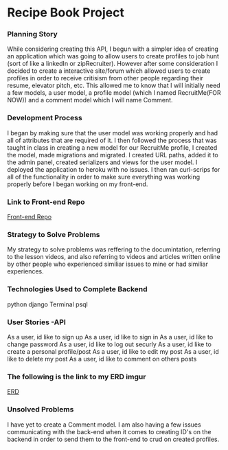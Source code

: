 # Recipe Book Project

### Planning Story
While considering creating this API, I begun with a simpler idea of creating an
application which was going to allow users to create profiles to job hunt (sort of
like a linkedIn or zipRecruiter). However after some consideration I decided to
create a interactive site/forum which allowed users to create profiles in order to
receive critisism from other people regarding their resume, elevator pitch, etc.
This allowed me to know that I will initially need a few models, a user model, a
profile model (which I named RecruitMe(FOR NOW)) and a comment model which I will
name Comment.

### Development Process
I began by making sure that the user model was working properly and had all of
attributes that are required of it. I then followed the process that was taught in
class in creating a new model for our RecruitMe profile, I created the model, made
migrations and migrated. I created URL paths, added it to the admin panel, created
serializers and views for the user model. I deployed the application to heroku
with no issues. I then ran curl-scrips for all of the functionality in order to
make sure everything was working properly before I began working on my front-end.

### Link to Front-end Repo
[Front-end Repo](https://github.com/sergegg/recruitMe-client)

### Strategy to Solve Problems
My strategy to solve problems was reffering to the documintation, referring to
the lesson videos, and also referring to videos and articles written online by
other people who experienced similiar issues to mine or had similiar experiences.

### Technologies Used to Complete Backend
python
django
Terminal
psql

### User Stories -API
As a user, id like to sign up
As a user, id like to sign in
As a user, id like to change password
As a user, id like to log out securly
As a user, id like to create a personal profile/post
As a user, id like to edit my post
As a user, id like to delete my post
As a user, id like to comment on others posts

### The following is the link to my ERD imgur
[ERD]()

### Unsolved Problems
I have yet to create a Comment model. I am also having a few issues communicating
with the back-end when it comes to creating ID's on the backend in order to
send them to the front-end to crud on created profiles.
